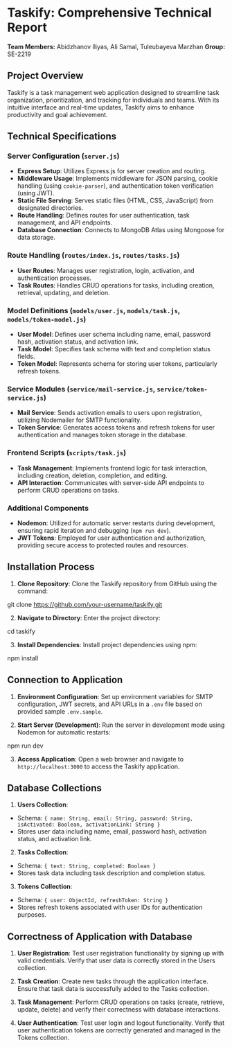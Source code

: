 # Taskify: Comprehensive Technical Report

**Team Members:** Abidzhanov Iliyas, Ali Samal, Tuleubayeva Marzhan
**Group:** SE-2219

## Project Overview

Taskify is a task management web application designed to streamline task organization, prioritization, and tracking for individuals and teams. With its intuitive interface and real-time updates, Taskify aims to enhance productivity and goal achievement.

## Technical Specifications

### Server Configuration (`server.js`)

- **Express Setup**: Utilizes Express.js for server creation and routing.
- **Middleware Usage**: Implements middleware for JSON parsing, cookie handling (using `cookie-parser`), and authentication token verification (using JWT).
- **Static File Serving**: Serves static files (HTML, CSS, JavaScript) from designated directories.
- **Route Handling**: Defines routes for user authentication, task management, and API endpoints.
- **Database Connection**: Connects to MongoDB Atlas using Mongoose for data storage.

### Route Handling (`routes/index.js`, `routes/tasks.js`)

- **User Routes**: Manages user registration, login, activation, and authentication processes.
- **Task Routes**: Handles CRUD operations for tasks, including creation, retrieval, updating, and deletion.

### Model Definitions (`models/user.js`, `models/task.js`, `models/token-model.js`)

- **User Model**: Defines user schema including name, email, password hash, activation status, and activation link.
- **Task Model**: Specifies task schema with text and completion status fields.
- **Token Model**: Represents schema for storing user tokens, particularly refresh tokens.

### Service Modules (`service/mail-service.js`, `service/token-service.js`)

- **Mail Service**: Sends activation emails to users upon registration, utilizing Nodemailer for SMTP functionality.
- **Token Service**: Generates access tokens and refresh tokens for user authentication and manages token storage in the database.

### Frontend Scripts (`scripts/task.js`)

- **Task Management**: Implements frontend logic for task interaction, including creation, deletion, completion, and editing.
- **API Interaction**: Communicates with server-side API endpoints to perform CRUD operations on tasks.

### Additional Components

- **Nodemon**: Utilized for automatic server restarts during development, ensuring rapid iteration and debugging (`npm run dev`).
- **JWT Tokens**: Employed for user authentication and authorization, providing secure access to protected routes and resources.

## Installation Process

1. **Clone Repository**: Clone the Taskify repository from GitHub using the command:

git clone https://github.com/your-username/taskify.git


2. **Navigate to Directory**: Enter the project directory:

cd taskify


3. **Install Dependencies**: Install project dependencies using npm:

npm install


## Connection to Application

1. **Environment Configuration**: Set up environment variables for SMTP configuration, JWT secrets, and API URLs in a `.env` file based on provided sample `.env.sample`.

2. **Start Server (Development)**: Run the server in development mode using Nodemon for automatic restarts:

npm run dev


3. **Access Application**: Open a web browser and navigate to `http://localhost:3000` to access the Taskify application.

## Database Collections

1. **Users Collection**:
- Schema: `{ name: String, email: String, password: String, isActivated: Boolean, activationLink: String }`
- Stores user data including name, email, password hash, activation status, and activation link.

2. **Tasks Collection**:
- Schema: `{ text: String, completed: Boolean }`
- Stores task data including task description and completion status.

3. **Tokens Collection**:
- Schema: `{ user: ObjectId, refreshToken: String }`
- Stores refresh tokens associated with user IDs for authentication purposes.

## Correctness of Application with Database

1. **User Registration**: Test user registration functionality by signing up with valid credentials. Verify that user data is correctly stored in the Users collection.

2. **Task Creation**: Create new tasks through the application interface. Ensure that task data is successfully added to the Tasks collection.

3. **Task Management**: Perform CRUD operations on tasks (create, retrieve, update, delete) and verify their correctness with database interactions.

4. **User Authentication**: Test user login and logout functionality. Verify that user authentication tokens are correctly generated and managed in the Tokens collection.
